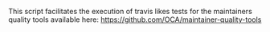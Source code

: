 This script facilitates the execution of travis likes tests for the 
maintainers quality tools available here: https://github.com/OCA/maintainer-quality-tools




